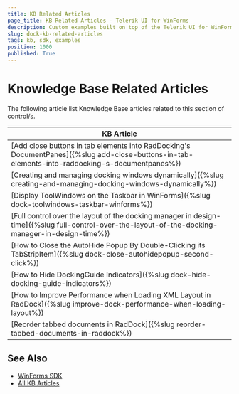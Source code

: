 ```yaml
---
title: KB Related Articles
page_title: KB Related Articles - Telerik UI for WinForms
description: Custom examples built on top of the Telerik UI for WinForms control.
slug: dock-kb-related-articles
tags: kb, sdk, examples
position: 1000
published: True
---
```


# Knowledge Base Related Articles

The following article list Knowledge Base articles related to this section of control/s.
<!--KB Articles Table-->

|KB Article|
|----|
|[Add close buttons in tab elements into RadDocking's DocumentPanes]({%slug add-close-buttons-in-tab-elements-into-raddocking-s-documentpanes%})|
|[Creating and managing docking windows dynamically]({%slug creating-and-managing-docking-windows-dynamically%})|
|[Display ToolWindows on the Taskbar in WinForms]({%slug dock-toolwindows-taskbar-winforms%})|
|[Full control over the layout of the docking manager in design-time]({%slug full-control-over-the-layout-of-the-docking-manager-in-design-time%})|
|[How to Close the AutoHide Popup By Double-Clicking its TabStripItem]({%slug dock-close-autohidepopup-second-click%})|
|[How to Hide DockingGuide Indicators]({%slug dock-hide-docking-guide-indicators%})|
|[How to Improve Performance when Loading XML Layout in RadDock]({%slug improve-dock-performance-when-loading-layout%})|
|[Reorder tabbed documents in RadDock]({%slug reorder-tabbed-documents-in-raddock%})|

## See Also

* [WinForms SDK](https://github.com/telerik/winforms-sdk)
* [All KB Articles](https://docs.telerik.com/devtools/winforms/knowledge-base)
